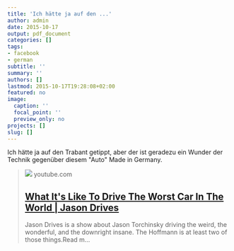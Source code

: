 ```yaml
---
title: 'Ich hätte ja auf den ...'
author: admin
date: 2015-10-17
output: pdf_document
categories: []
tags:
- facebook
- german
subtitle: ''
summary: ''
authors: []
lastmod: 2015-10-17T19:28:08+02:00
featured: no
image:
  caption: ''
  focal_point: ''
  preview_only: no
projects: []
slug: []
---
```

Ich hätte ja auf den Trabant getippt, aber der ist geradezu ein Wunder der Technik gegenüber diesem "Auto" Made in Germany.
> [![](https://i.ytimg.com/vi/Y16ObVRvgOE/hqdefault.jpg)](https://www.youtube.com/watch?v=Y16ObVRvgOE)
> youtube.com
> ## [What It's Like To Drive The Worst Car In The World | Jason Drives](https://www.youtube.com/watch?v=Y16ObVRvgOE)
>
>Jason Drives is a show about Jason Torchinsky driving the weird, the wonderful, and the downright insane. The Hoffmann is at least two of those things.Read m...

